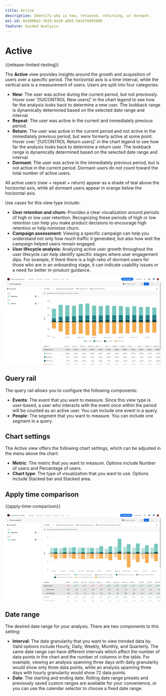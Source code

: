```yaml
---
title: Active
description: Identify who is new, retained, returning, or dormant.
exl-id: 0a300bb2-7620-4e29-a6b5-542476893009
feature: Guided Analysis
---
```

# Active

{{release-limited-testing}}

The **Active** view provides insights around the growth and acquisition of users over a specific period. The horizontal axis is a time interval, while the vertical axis is a measurement of users. Users are split into four categories:

* **New**: The user was active during the current period, but not previously. Hover over '[!UICONTROL New users]' in the chart legend to see how far the analysis looks back to determine a new user. The lookback range is dynamically determined based on the selected date range and interval.
* **Repeat**: The user was active in the current and immediately previous period.
* **Return**: The user was active in the current period and not active in the immediately previous period, but were formerly active at some point. Hover over '[!UICONTROL Return users]' in the chart legend to see how far the analysis looks back to determine a return user. The lookback range is dynamically determined based on the selected date range and interval.
* **Dormant**: The user was active in the immediately previous period, but is not active in the current period. Dormant users do not count toward the total number of active users.

All active users (new + repeat + return) appear as a shade of teal above the horizontal axis, while all dormant users appear in orange below the horizontal axis.

Use cases for this view type include:

* **User retention and churn:** Provides a clear visualization around periods of high or low user retention. Recognizing these periods of high or low retention can help you make product decisions to encourage high retention or help minimize churn.
* **Campaign assessment**: Viewing a specific campaign can help you understand not only how much traffic it generated, but also how well the campaign helped users remain engaged.
* **User lifecycle analysis**: Analyzing active user growth throughout the user lifecycle can help identify specific stages where user engagement dips. For example, if there there is a high ratio of dormant users for those who are in an onboarding stage, it can indicate usability issues or a need for better in-product guidance.

![Active](../assets/active.png)

## Query rail

The query rail allows you to configure the following components:

* **Events**: The event that you want to measure. Since this view type is user-based, a user who interacts with the event once within the period will be counted as an active user. You can include one event in a query.
* **People**: The segment that you want to measure. You can include one segment in a query.

## Chart settings

The Active view offers the following chart settings, which can be adjusted in the menu above the chart:

* **Metric**: The metric that you want to measure. Options include Number of users and Percentage of users.
* **Chart type**: The type of visualization that you want to use. Options include Stacked bar and Stacked area.

## Apply time comparison

{{apply-time-comparison}}

![Active time compare](../assets/active-compare.png)

## Date range

The desired date range for your analysis. There are two components to this setting:

* **Interval**: The date granularity that you want to view trended data by. Valid options include Hourly, Daily, Weekly, Monthly, and Quarterly. The same date range can have different intervals which affect the number of data points in the chart and the number of columns in the table. For example, viewing an analysis spanning three days with daily granularity would show only three data points, while an analysis spanning three days with hourly granularity would show 72 data points.
* **Date**: The starting and ending date. Rolling date range presets and previously saved custom ranges are available for your convenience, or you can use the calendar selector to choose a fixed date range.
